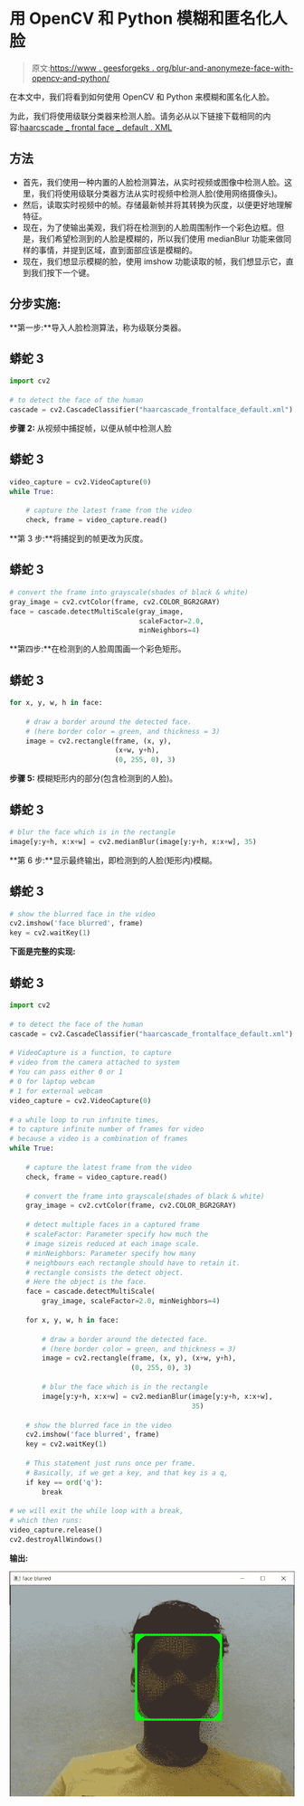 # 用 OpenCV 和 Python 模糊和匿名化人脸

> 原文:[https://www . geesforgeks . org/blur-and-anonymeze-face-with-opencv-and-python/](https://www.geeksforgeeks.org/blur-and-anonymize-faces-with-opencv-and-python/)

在本文中，我们将看到如何使用 OpenCV 和 Python 来模糊和匿名化人脸。

为此，我们将使用级联分类器来检测人脸。请务必从以下链接下载相同的内容:[haarcscade _ frontal face _ default . XML](https://drive.google.com/file/d/1PPO2MCttsmSqyB-vKh5C7SumwFKuhgyj/view?usp=sharing)

## 方法

*   首先，我们使用一种内置的人脸检测算法，从实时视频或图像中检测人脸。这里，我们将使用级联分类器方法从实时视频中检测人脸(使用网络摄像头)。
*   然后，读取实时视频中的帧。存储最新帧并将其转换为灰度，以便更好地理解特征。
*   现在，为了使输出美观，我们将在检测到的人脸周围制作一个彩色边框。但是，我们希望检测到的人脸是模糊的，所以我们使用 medianBlur 功能来做同样的事情，并提到区域，直到面部应该是模糊的。
*   现在，我们想显示模糊的脸，使用 imshow 功能读取的帧，我们想显示它，直到我们按下一个键。

## **分步实施:**

**第一步:**导入人脸检测算法，称为级联分类器。

## 蟒蛇 3

```py
import cv2

# to detect the face of the human
cascade = cv2.CascadeClassifier("haarcascade_frontalface_default.xml")
```

**步骤 2:** 从视频中捕捉帧，以便从帧中检测人脸

## 蟒蛇 3

```py
video_capture = cv2.VideoCapture(0)
while True:

    # capture the latest frame from the video
    check, frame = video_capture.read()
```

**第 3 步:**将捕捉到的帧更改为灰度。

## 蟒蛇 3

```py
# convert the frame into grayscale(shades of black & white)
gray_image = cv2.cvtColor(frame, cv2.COLOR_BGR2GRAY)
face = cascade.detectMultiScale(gray_image,
                                scaleFactor=2.0,
                                minNeighbors=4)
```

**第四步:**在检测到的人脸周围画一个彩色矩形。

## 蟒蛇 3

```py
for x, y, w, h in face:

    # draw a border around the detected face.
    # (here border color = green, and thickness = 3)
    image = cv2.rectangle(frame, (x, y),
                          (x+w, y+h), 
                          (0, 255, 0), 3)
```

**步骤 5:** 模糊矩形内的部分(包含检测到的人脸)。

## 蟒蛇 3

```py
# blur the face which is in the rectangle
image[y:y+h, x:x+w] = cv2.medianBlur(image[y:y+h, x:x+w], 35)
```

**第 6 步:**显示最终输出，即检测到的人脸(矩形内)模糊。

## 蟒蛇 3

```py
# show the blurred face in the video
cv2.imshow('face blurred', frame)
key = cv2.waitKey(1)
```

**下面是完整的实现:**

## 蟒蛇 3

```py
import cv2

# to detect the face of the human
cascade = cv2.CascadeClassifier("haarcascade_frontalface_default.xml")

# VideoCapture is a function, to capture
# video from the camera attached to system
# You can pass either 0 or 1
# 0 for laptop webcam
# 1 for external webcam
video_capture = cv2.VideoCapture(0)

# a while loop to run infinite times,
# to capture infinite number of frames for video
# because a video is a combination of frames
while True:

    # capture the latest frame from the video
    check, frame = video_capture.read()

    # convert the frame into grayscale(shades of black & white)
    gray_image = cv2.cvtColor(frame, cv2.COLOR_BGR2GRAY)

    # detect multiple faces in a captured frame
    # scaleFactor: Parameter specify how much the
    # image sizeis reduced at each image scale.
    # minNeighbors: Parameter specify how many
    # neighbours each rectangle should have to retain it.
    # rectangle consists the detect object.
    # Here the object is the face.
    face = cascade.detectMultiScale(
        gray_image, scaleFactor=2.0, minNeighbors=4)

    for x, y, w, h in face:

        # draw a border around the detected face. 
        # (here border color = green, and thickness = 3)
        image = cv2.rectangle(frame, (x, y), (x+w, y+h), 
                              (0, 255, 0), 3)

        # blur the face which is in the rectangle
        image[y:y+h, x:x+w] = cv2.medianBlur(image[y:y+h, x:x+w],
                                             35)

    # show the blurred face in the video
    cv2.imshow('face blurred', frame)
    key = cv2.waitKey(1)

    # This statement just runs once per frame.
    # Basically, if we get a key, and that key is a q,
    if key == ord('q'):
        break

# we will exit the while loop with a break,
# which then runs:
video_capture.release()
cv2.destroyAllWindows()
```

**输出:**

![](img/96569f54a9557aff3aa3766aea235582.png)